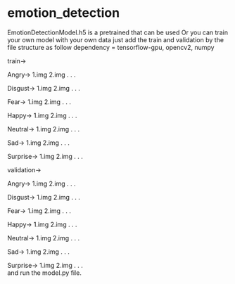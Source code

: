 # emotion_detection

EmotionDetectionModel.h5 is a pretrained that can be used 
Or you can train your own model with your own data just add the train and validation by the file structure as follow
dependency = tensorflow-gpu, opencv2, numpy

train->

  Angry->
    1.img
    2.img
    .
    .
    .
    
  Disgust->
    1.img
    2.img
    .
    .
    .
    
  Fear->
    1.img
    2.img
    .
    .
    .
    
  Happy->
    1.img
    2.img
    .
    .
    .
    
  Neutral->
    1.img
    2.img
    .
    .
    .
    
  Sad->
    1.img
    2.img
    .
    .
    .
    
  Surprise->
    1.img
    2.img
    .
    .
    .    
    
 validation->

  Angry->
    1.img
    2.img
    .
    .
    .
    
  Disgust->
    1.img
    2.img
    .
    .
    .
    
  Fear->
    1.img
    2.img
    .
    .
    .
    
  Happy->
    1.img
    2.img
    .
    .
    .
    
  Neutral->
    1.img
    2.img
    .
    .
    .
    
  Sad->
    1.img
    2.img
    .
    .
    .
    
  Surprise->
    1.img
    2.img
    .
    .
    .  
 and run the model.py file.
